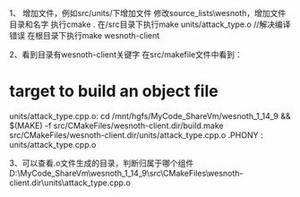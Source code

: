 1、
增加文件，例如src/units/下增加文件
修改source_lists\wesnoth，增加文件目录和名字
执行cmake .
在/src目录下执行make units/attack_type.o   //解决编译错误
在根目录下执行make wesnoth-client

2、看到目录有wesnoth-client关键字
在src/makefile文件中看到：
# target to build an object file
units/attack_type.cpp.o:
	cd /mnt/hgfs/MyCode_ShareVm/wesnoth_1_14_9 && $(MAKE) -f src/CMakeFiles/wesnoth-client.dir/build.make src/CMakeFiles/wesnoth-client.dir/units/attack_type.cpp.o
.PHONY : units/attack_type.cpp.o

3、可以查看.o文件生成的目录，判断归属于哪个组件
D:\MyCode_ShareVm\wesnoth_1_14_9\src\CMakeFiles\wesnoth-client.dir\units\attack_type.cpp.o